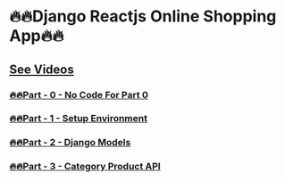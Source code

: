 # 🔥🔥Django Reactjs Online Shopping App🔥🔥

<!-- ### [🔥🔥Part - 0 -  ]() -->

## [See Videos](https://www.youtube.com/playlist?list=PLsC9YeVUTz39OEEoFhHrPNuK62Jcn43yL)
### [🔥🔥Part - 0 - No Code For Part 0](#)
### [🔥🔥Part - 1 - Setup Environment](https://github.com/codewithrafiq/Django-Reactjs-Online-Shopping-App/tree/5b700cd7f86f60458a173ea868c4bc3fbb5fa313)
### [🔥🔥Part - 2 - Django Models](https://github.com/codewithrafiq/Django-Reactjs-Online-Shopping-App/tree/8c8fb89adb81d4b7b5501c3c6bed570fe8aa0e58)
### [🔥🔥Part - 3 - Category Product API ](https://github.com/codewithrafiq/Django-Reactjs-Online-Shopping-App/tree/b17149359ec38fa33ce2b9a9a359c9b5cb76f6c2)

